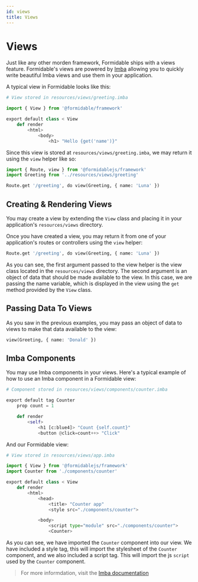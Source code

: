 ```yaml
---
id: views
title: Views
---
```


# Views

Just like any other morden framework, Formidable ships with a views feature. Formidable's views are powered by [Imba](https://imba.io/) allowing you to quickly write beautiful Imba views and use them in your application.

A typical view in Formidable looks like this:

```py
# View stored in resources/views/greeting.imba

import { View } from '@formidable/framework'

export default class < View
	def render
		<html>
			<body>
				<h1> "Hello {get('name')}"
```

Since this view is stored at `resources/views/greeting.imba`, we may return it using the `view` helper like so:

```py
import { Route, view } from '@formidablejs/framework'
import Greeting from '../resources/views/greeting'

Route.get '/greeting', do view(Greeting, { name: 'Luna' })
```

## Creating & Rendering Views

You may create a view by extending the `View` class and placing it in your application's `resources/views` directory.

Once you have created a view, you may return it from one of your application's routes or controllers using the `view` helper:

```py
Route.get '/greeting', do view(Greeting, { name: 'Luna' })
```

As you can see, the first argument passed to the view helper is the view class located in the `resources/views` directory. The second argument is an object of data that should be made available to the view. In this case, we are passing the name variable, which is displayed in the view using the `get` method provided by the `View` class.

## Passing Data To Views

As you saw in the previous examples, you may pass an object of data to views to make that data available to the view:

```py
view(Greeting, { name: 'Donald' })
```

## Imba Components

You may use Imba components in your views. Here's a typical example of how to use an Imba component in a Formidable view:

```py
# Component stored in resources/views/components/counter.imba

export default tag Counter
	prop count = 1

	def render
		<self>
			<h1 [c:blue4]> "Count {self.count}"
			<button @click=count++> "Click"

```

And our Formidable view:

```py
# View stored in resources/views/app.imba

import { View } from '@formidablejs/framework'
import Counter from './components/counter'

export default class < View
	def render
		<html>
			<head>
				<title> "Counter app"
				<style src="./components/counter">

			<body>
				<script type="module" src="./components/counter">
				<Counter>
```

As you can see, we have imported the `Counter` component into our view.
We have included a style tag, this will import the stylesheet of the `Counter` component, and we also included a script tag. This will import the js `script` used by the `Counter` component.

> For more informdation, visit the [Imba documentation](https://imba.io/tags/custom-components)
